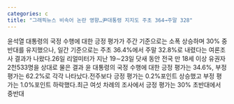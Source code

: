 ```yaml
---
categories: c
title: "그래픽뉴스 비속어 논란 영향…尹대통령 지지도 주초 364→주말 328"
---
```

윤석열 대통령의 국정 수행에 대한 긍정 평가가 주간 기준으로는 소폭 상승하며 30% 중반대를 유지했으나, 일간 기준으로는 주초 36.4%에서 주말 32.8%로 내렸다는 여론조사 결과가 나왔다.26일 리얼미터가 지난 19∼23일 닷새 동안 전국 만 18세 이상 유권자 2천533명을 상대로 물은 결과 윤 대통령의 국정 수행에 대한 긍정 평가는 34.6%, 부정 평가는 62.2%로 각각 나타났다.전주보다 긍정 평가는 0.2%포인트 상승했고 부정 평가는 1.0%포인트 하락했다.최근 여섯 차례의 조사에서 긍정 평가는 30% 초반대에서 중반대